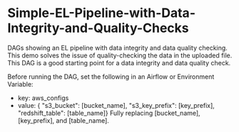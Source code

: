 # Simple-EL-Pipeline-with-Data-Integrity-and-Quality-Checks
DAGs showing an EL pipeline with data integrity and data quality checking.  This demo solves the issue of quality-checking the data in the uploaded file. This DAG is a good starting point for a data integrity and data quality check.

Before running the DAG, set the following in an Airflow or Environment Variable:
- key: aws_configs
- value: { "s3_bucket": [bucket_name], "s3_key_prefix": [key_prefix], "redshift_table": [table_name]}
Fully replacing [bucket_name], [key_prefix], and [table_name].
